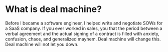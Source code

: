 # What is deal machine?

Before I became a software engineer, I helped write and negotiate SOWs for a SaaS company. If you ever worked in sales, you that the period between a verbal agreement and the actual signing of a contract is filled with anxiety, confusion, chaos, and generalized mayhem. Deal machine will change this. Deal machine will not let you down. 
